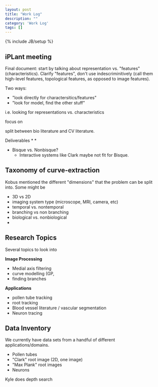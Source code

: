 ```yaml
---
layout: post
title: "Work Log"
description: ""
category: 'Work Log'
tags: []
---
```

{% include JB/setup %}


iPLant meeting
-------------------

Final document: start by talking about representation vs. "features" (characteristics).  Clarify "features", don't use indescriminitively (call them high-level features, topological features, as opposed to image features).

Two ways:
* "look directly for charactersitics/features"
* "look for model, find the other stuff"

i.e. looking for representations vs. characteristics

focus on 

split between bio literature and CV literature.


Deliverables
    * 
    * 

* Bisque vs. Nonbisque?
    * Interactive systems like Clark maybe not fit for Bisque.

Taxonomy of curve-extraction
-----------------------------
Kobus mentioned the different "dimensions"  that the problem can be split into.  Some might be

* 3D vs 2D
* imaging system type (microscope, MRI, camera, etc)
* temporal vs. nontemporal
* branching vs non branching
* biological vs. nonbiological
*  


Research Topics
-----------
Several topics to look into

**Image Processing**
* Medial axis filtering
* curve modelling (GP, 
* finding branches

**Applications**
* pollen tube tracking
* root tracking
* Blood vessel literature / vascular segmentation
* Neuron tracing


Data Inventory 
---------------
We currently have data sets from a handful of different applications/domains.

* Pollen tubes
* "Clark" root image (2D, one image)
* "Max Plank" root images 
* Neurons


Kyle does depth search
